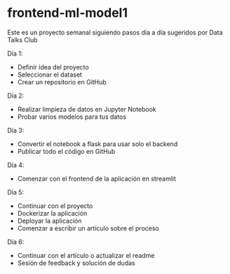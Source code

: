 # frontend-ml-model1
Este es un proyecto semanal siguiendo pasos día a día sugeridos por Data Talks Club

Día 1: 
  - Definir idea del proyecto 
  - Seleccionar el dataset
  - Crear un repositorio en GitHub

Día 2:
  - Realizar limpieza de datos en Jupyter Notebook
  - Probar varios modelos para tus datos

Día 3:
  - Convertir el notebook a flask para usar solo el backend
  - Publicar todo el código en GitHub

Día 4:
  - Comenzar con el frontend de la aplicación en streamlit

Día 5:
  - Continuar con el proyecto
  - Dockerizar la aplicación
  - Deployar la aplicación
  - Comenzar a escribir un artículo sobre el proceso

Día 6:
  - Continuar con el artículo o actualizar el readme
  - Sesión de feedback y solución de dudas
